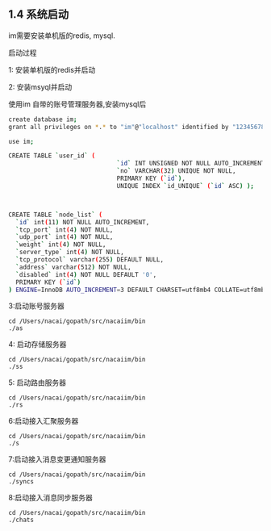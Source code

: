 ## 1.4 系统启动

im需要安装单机版的redis, mysql.

启动过程

1: 安装单机版的redis并启动

2: 安装msyql并启动

使用im 自带的账号管理服务器,安装mysql后

```bash
create database im;
grant all privileges on *.* to "im"@"localhost" identified by "12345678" with grant option;

use im;

CREATE TABLE `user_id` (
                              `id` INT UNSIGNED NOT NULL AUTO_INCREMENT,
                              `no` VARCHAR(32) UNIQUE NOT NULL,
                              PRIMARY KEY (`id`),
                              UNIQUE INDEX `id_UNIQUE` (`id` ASC) );



CREATE TABLE `node_list` (
  `id` int(11) NOT NULL AUTO_INCREMENT,
  `tcp_port` int(4) NOT NULL,
  `udp_port` int(4) NOT NULL,
  `weight` int(4) NOT NULL,
  `server_type` int(4) NOT NULL,
  `tcp_protocol` varchar(255) DEFAULT NULL,
  `address` varchar(512) NOT NULL,
  `disabled` int(4) NOT NULL DEFAULT '0',
  PRIMARY KEY (`id`)
) ENGINE=InnoDB AUTO_INCREMENT=3 DEFAULT CHARSET=utf8mb4 COLLATE=utf8mb4_0900_ai_ci
```

3:启动账号服务器

```
cd /Users/nacai/gopath/src/nacaiim/bin
./as
```

4: 启动存储服务器

```
cd /Users/nacai/gopath/src/nacaiim/bin
./ss
```

5: 启动路由服务器

```
cd /Users/nacai/gopath/src/nacaiim/bin
./rs
```

6:启动接入汇聚服务器

```
cd /Users/nacai/gopath/src/nacaiim/bin
./s
```

7:启动接入消息变更通知服务器

```
cd /Users/nacai/gopath/src/nacaiim/bin
./syncs
```

8:启动接入消息同步服务器

```
cd /Users/nacai/gopath/src/nacaiim/bin
./chats
```



